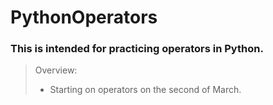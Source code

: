 # PythonOperators
### This is intended for practicing operators in Python.
> Overview:
>* Starting on operators on the second of March.
